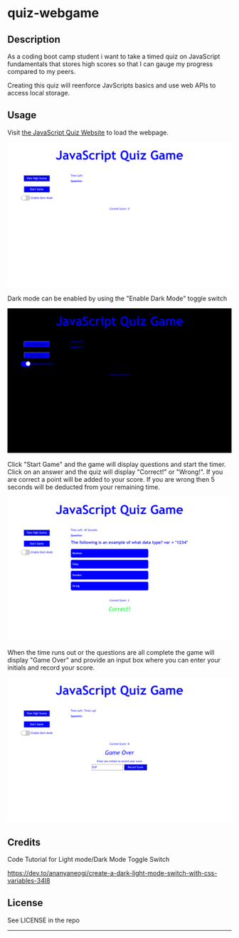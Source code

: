 # quiz-webgame

## Description

As a coding boot camp student i want to take a timed quiz on JavaScript fundamentals that stores high scores so that I can gauge my progress compared to my peers.

Creating this quiz will reenforce JavScripts basics and use web APIs to access local storage.


## Usage


Visit [the JavaScript Quiz Website](https://wmr89.github.io/quiz-webgame/) to load the webpage.

![Web page screen shot](./assets/website_screenshot.png)

Dark mode can be enabled by using the "Enable Dark Mode" toggle switch

![Dark mode screenshot](./assets/Dark%20mode%20website_screenshot.png)

Click "Start Game" and the game will display questions and start the timer. Click on an answer and the quiz will display "Correct!" or "Wrong!". If you are correct a point will be added to your score. If you are wrong then 5 seconds will be deducted from your remaining time.

![Game play screenshot](./assets/gameplay_website_screenshot.png)

When the time runs out or the questions are all complete the game will display "Game Over" and provide an input box where you can enter your initials and record your score.

![Game over screenshot](./assets/gameover_website_screenshot.png)

## Credits


Code Tutorial for Light mode/Dark Mode Toggle Switch

https://dev.to/ananyaneogi/create-a-dark-light-mode-switch-with-css-variables-34l8

## License

See LICENSE in the repo

---
